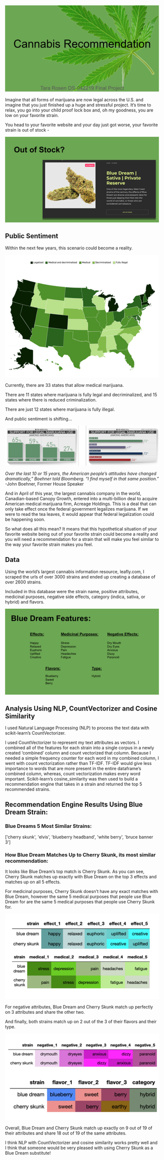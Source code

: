 ![title](https://github.com/TaraRosen/Cannabis_Rec_Engine/blob/master/1_title.png)

Imagine that all forms of marijuana are now legal across the U.S. and imagine that you just finished up a huge and stressful project. It’s time to relax, you go into your child proof lock box and, oh my goodness, you are low on your favorite strain. 

You head to your favorite website and your day just got worse, your favorite strain is out of stock -

![out of stock](https://github.com/TaraRosen/Cannabis_Rec_Engine/blob/master/2_out_of_stock.png)


## Public Sentiment

Within the next few years, this scenario could become a reality.

![status by state](https://github.com/TaraRosen/Cannabis_Rec_Engine/blob/master/3_status_by_state.png)

Currently, there are 33 states that allow medical marijuana.

There are 11 states where marijuana is fully legal and decriminalized, and 15 states where there is reduced criminalization. 

There are just 12 states where marijuana is fully illegal. 

And public sentiment is shifting...

![public sentiment](https://github.com/TaraRosen/Cannabis_Rec_Engine/blob/master/4_sentiment_changing_1.png)



*Over the last 10 or 15 years, the American people’s attitudes have changed dramatically,” Boehner told Bloomberg. “I find myself in that same position.”*                                                        -John Boehner, Former House Speaker 


And in April of this year, the largest cannabis company in the world, Canadian-based Canopy Growth, entered into a multi-billion deal to acquire American medical marijuana firm, Acreage Holdings. This is a deal that can only take effect once the federal government legalizes marijuana. If we were to read the tea leaves, it would appear that federal legalization could be happening soon.

So what does all this mean? It means that this hypothetical situation of your favorite website being out of your favorite strain could become a reality and you will need a recommendation for a strain that will make you feel similar to the way
your favorite strain makes you feel.

## Data

Using the world’s largest cannabis information resource, leafly.com, I scraped the urls of over 3000 strains and ended up creating a database of over 2600 strains. 

Included in this database were the strain name, positive attributes, medicinal purposes, negative side effects, category (indica, sativa, or hybrid) and flavors.

![blue dream attributes](https://github.com/TaraRosen/Cannabis_Rec_Engine/blob/master/5_features.png)

## Analysis Using NLP, CountVectorizer and Cosine Similarity

I used Natural Language Processing (NLP) to process the text data with scikit-learn’s CountVectorizer. 

I used CountVectorizer to represent my text attributes as vectors. I combined all of the features for each strain into a single corpus in a newly created ‘combined’ column and count vectorized that column. Because I needed a simple frequency counter for each word in my combined column, I went with count vectorization rather than TF-IDF. TF-IDF would give less importance to words that are more present in the entire dataframe’s combined column, whereas, count vectorization makes every word important. Scikit-learn’s cosine_similarity was then used to build a recommendation engine that takes in a strain and returned the top 5 recommended strains.

## Recommendation Engine Results Using Blue Dream Strain:

### Blue Dreams 5 Most Similar Strains:

['cherry skunk', 'elvis', 'blueberry headband', 'white berry', 'bruce banner 3']

### How Blue Dream Matches Up to Cherry Skunk, its most similar recommendation:

It looks like Blue Dream’s top match is Cherry Skunk. As you can see, Cherry Skunk matches up exactly with Blue Dream on the top 3 effects and matches up on all 5 effects.   

For medicinal purposes, Cherry Skunk doesn’t have any exact matches with Blue Dream, however the same 5 medical purposes that people use Blue Dream for are the same 5 medical purposes that people use Cherry Skunk for. 

![blue dream cherry skunk comp1](https://github.com/TaraRosen/Cannabis_Rec_Engine/blob/master/6_results_1.png)

For negative attributes, Blue Dream and Cherry Skunk match up perfectly on 3 attributes and share the other two.

And finally, both strains match up on 2 out of the 3 of their flavors and their type.

![blue dream cherry skunk comp2](https://github.com/TaraRosen/Cannabis_Rec_Engine/blob/master/7_results_2.png)

Overall, Blue Dream and Cherry Skunk match up exactly on 9 out of 19 of their attributes and share 18 out of 19 of the same attributes.

I think NLP with CountVectorizer and cosine similarity works pretty well and I think that someone would be very pleased with using Cherry Skunk as a Blue Dream substitute!
